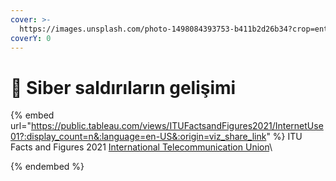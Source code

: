 ```yaml
---
cover: >-
  https://images.unsplash.com/photo-1498084393753-b411b2d26b34?crop=entropy&cs=tinysrgb&fm=jpg&ixid=MnwxOTcwMjR8MHwxfHNlYXJjaHw3fHxpbnRlcm5ldCUyMG5ldHdvcmt8ZW58MHx8fHwxNjc5MzE0NTUx&ixlib=rb-4.0.3&q=80
coverY: 0
---
```


# 🚄 Siber saldırıların gelişimi

{% embed url="https://public.tableau.com/views/ITUFactsandFigures2021/InternetUse01?:display_count=n&:language=en-US&:origin=viz_share_link" %}
ITU Facts and Figures 2021 [International Telecommunication Union](https://public.tableau.com/app/profile/ituint)\

{% endembed %}
